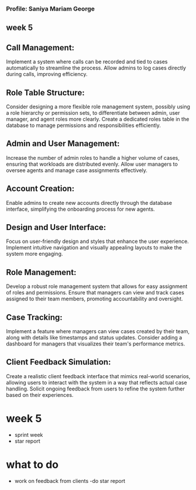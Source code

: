 ### Profile: Saniya Mariam George

## week 5

## Call Management:
Implement a system where calls can be recorded and tied to cases automatically to streamline the process.
Allow admins to log cases directly during calls, improving efficiency.
## Role Table Structure:
Consider designing a more flexible role management system, possibly using a role hierarchy or permission sets, to differentiate between admin, user manager, and agent roles more clearly.
Create a dedicated roles table in the database to manage permissions and responsibilities efficiently.
## Admin and User Management:
Increase the number of admin roles to handle a higher volume of cases, ensuring that workloads are distributed evenly.
Allow user managers to oversee agents and manage case assignments effectively.
## Account Creation:
Enable admins to create new accounts directly through the database interface, simplifying the onboarding process for new agents.
## Design and User Interface:
Focus on user-friendly design and styles that enhance the user experience.
Implement intuitive navigation and visually appealing layouts to make the system more engaging.
## Role Management:
Develop a robust role management system that allows for easy assignment of roles and permissions.
Ensure that managers can view and track cases assigned to their team members, promoting accountability and oversight.
## Case Tracking:
Implement a feature where managers can view cases created by their team, along with details like timestamps and status updates.
Consider adding a dashboard for managers that visualizes their team's performance metrics.
## Client Feedback Simulation:
Create a realistic client feedback interface that mimics real-world scenarios, allowing users to interact with the system in a way that reflects actual case handling.
Solicit ongoing feedback from users to refine the system further based on their experiences.
 
# week 5
- sprint week
- star report

# what to do 
- work on feedback from clients
-do star report 
